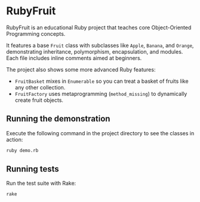 # RubyFruit
RubyFruit is an educational Ruby project that teaches core Object-Oriented Programming concepts.

It features a base `Fruit` class with subclasses like `Apple`, `Banana`, and `Orange`, demonstrating inheritance, polymorphism, encapsulation, and modules. Each file includes inline comments aimed at beginners.

The project also shows some more advanced Ruby features:

* `FruitBasket` mixes in `Enumerable` so you can treat a basket of fruits like any other collection.
* `FruitFactory` uses metaprogramming (`method_missing`) to dynamically create fruit objects.

## Running the demonstration
Execute the following command in the project directory to see the classes in action:

```bash
ruby demo.rb
```


## Running tests
Run the test suite with Rake:

```bash
rake
```
